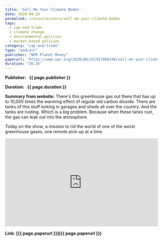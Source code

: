 ```yaml
---
title: 'Sell Me Your Climate Bombs'
date: 2020-09-25
permalink: /resources/enre/sell-me-your-climate-bombs
tags:
  - cap-and-trade
  - climate change
  - environmental policies
  - market-based policies
category: "cap-and-trade"
type: "podcast"
publisher: "NPR Planet Money"
paperurl: 'https://www.npr.org/2020/09/25/917060248/sell-me-your-climate-bombs'
duration: "26:26"
---
```


<!-- Google tag (gtag.js) -->
<script async src="https://www.googletagmanager.com/gtag/js?id=G-Q95WSVMDNZ"></script>
<script>
  window.dataLayer = window.dataLayer || [];
  function gtag(){dataLayer.push(arguments);}
  gtag('js', new Date());

  gtag('config', 'G-Q95WSVMDNZ');
</script>

**<span class="bold-podcast">Publisher: </span>&nbsp;<span class="text-podcast"> {{ page.publisher }}</span>**

**<span class="bold-podcast">Duration: </span>&nbsp;<span class="text-podcast"> {{ page.duration }}</span>**

**<span class="bold-podcast">Summary from website:</span>**
There's this greenhouse gas out there that has up to 10,000 times the warming effect of regular old carbon dioxide. There are tanks of this stuff lurking in garages and sheds all over the country. And the tanks are rusting. Which is a big problem. Because when these tanks rust, the gas can leak out into the atmosphere.

Today on the show, a mission to rid the world of one of the worst greenhouse gases, one remote pick-up at a time.

<iframe src="https://www.npr.org/player/embed/917060248/1198961073" width="100%" height="290" frameborder="0" scrolling="no" title="NPR embedded audio player"></iframe>

**<span class="small-podcast">Link:</span>&nbsp;<span class="links-podcast">[{{ page.paperurl }}]({{ page.paperurl }})</span>**